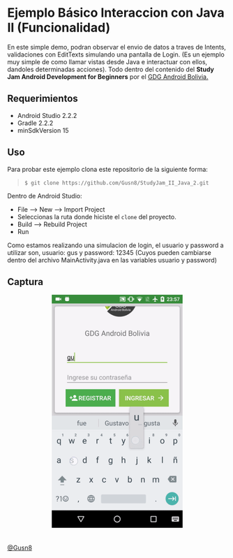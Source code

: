 Ejemplo Básico Interaccion con Java II (Funcionalidad)
========================

En este simple demo, podran observar el envio de datos a traves de Intents, validaciones con EditTexts simulando una pantalla de Login.
(Es un ejemplo muy simple de como llamar vistas desde Java e interactuar con ellos, dandoles determinadas acciones).
Todo dentro del contenido del **Study Jam Android Development for Beginners** por el [GDG Android Bolivia.](http://www.gdg.androidbolivia.com/)

Requerimientos
------------
  * Android Studio 2.2.2
  * Gradle 2.2.2
  * minSdkVersion 15

Uso
---------
Para probar este ejemplo clona este repositorio de la siguiente forma:
>
>     $ git clone https://github.com/Gusn8/StudyJam_II_Java_2.git

Dentro de Android Studio:

* File --> New --> Import Project 
* Seleccionas la ruta donde hiciste el `clone` del proyecto.
* Build --> Rebuild Project
* Run 

Como estamos realizando una simulacion de login, el usuario y password a utilizar son, usuario: gus y password: 12345 (Cuyos pueden cambiarse dentro del archivo MainActivity.java en las variables usuario y password)

Captura
---------

<div align="center">
    <center>
        <img src="/img/captura.gif" width="300">
    </center>
</div>
<br><br>
<a href="http://www.miramicodigo.com" target="_blank">@Gusn8</a>